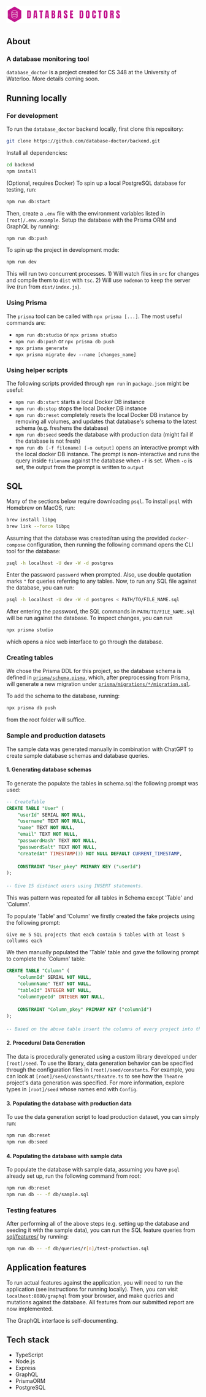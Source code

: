 # <img src='https://github.com/database-doctor/backend/blob/main/database-doctors-logo.png?raw=true' width='300'>

## About

### A database monitoring tool

`database_doctor` is a project created for CS 348 at the University of Waterloo. More details coming soon.

## Running locally

### For development

To run the `database_doctor` backend locally, first clone this repository:

```bash
git clone https://github.com/database-doctor/backend.git
```

Install all dependencies:

```bash
cd backend
npm install
```

(Optional, requires Docker) To spin up a local PostgreSQL database for testing, run:

```bash
npm run db:start
```

Then, create a `.env` file with the environment variables listed in `[root]/.env.example`. Setup the database with the Prisma ORM and GraphQL by running:

```bash
npm run db:push
```

To spin up the project in development mode:

```bash
npm run dev
```

This will run two concurrent processes. 1) Will watch files in `src` for changes and compile them to `dist` with `tsc`. 2) Will use `nodemon` to keep the server live (run from `dist/index.js`).

### Using Prisma

The `prisma` tool can be called with `npx prisma [...]`. The most useful commands are:

- `npm run db:studio` or `npx prisma studio`
- `npm run db:push` or `npx prisma db push`
- `npx prisma generate`
- `npx prisma migrate dev --name [changes_name]`

### Using helper scripts

The following scripts provided through `npm run` in `package.json` might be useful:

- `npm run db:start` starts a local Docker DB instance
- `npm run db:stop` stops the local Docker DB instance
- `npm run db:reset` completely resets the local Docker DB instance by removing all volumes, and updates that database's schema to the latest schema (e.g. freshens the database)
- `npm run db:seed` seeds the database with production data (might fail if the database is not fresh)
- `npm run db [-f filename] [-o output]` opens an interactive prompt with the local docker DB instance. The prompt is non-interactive and runs the query inside `filename` against the database when `-f` is set. When `-o` is set, the output from the prompt is written to `output`

## SQL

Many of the sections below require downloading `psql`. To install `psql` with Homebrew on MacOS, run:

```bash
brew install libpq
brew link --force libpq
```

Assuming that the database was created/ran using the provided `docker-compose` configuration, then running the following command opens the CLI tool for the database:

```bash
psql -h localhost -U dev -W -d postgres
```

Enter the password `password` when prompted. Also, use double quotation marks `"` for queries referring to any tables. Now, to run any SQL file against the database, you can run:

```bash
psql -h localhost -U dev -W -d postgres < PATH/TO/FILE_NAME.sql
```

After entering the password, the SQL commands in `PATH/TO/FILE_NAME.sql` will be run against the database. To inspect changes, you can run

```bash
npx prisma studio
```

which opens a nice web interface to go through the database.

### Creating tables

We chose the Prisma DDL for this project, so the database schema is defined in [`prisma/schema.pisma`](prisma/schema.prisma), which, after preprocessing from Prisma, will generate a new migration under [`prisma/migrations/*/migration.sql`](prisma/migrations).

To add the schema to the database, running:

```bash
npx prisma db push
```

from the root folder will suffice.

### Sample and production datasets

The sample data was generated manually in combination with ChatGPT to create sample database schemas and database queries.

#### 1. Generating database schemas

To generate the populate the tables in schema.sql the following prompt was used:

```sql
-- CreateTable
CREATE TABLE "User" (
    "userId" SERIAL NOT NULL,
    "username" TEXT NOT NULL,
    "name" TEXT NOT NULL,
    "email" TEXT NOT NULL,
    "passwordHash" TEXT NOT NULL,
    "passwordSalt" TEXT NOT NULL,
    "createdAt" TIMESTAMP(3) NOT NULL DEFAULT CURRENT_TIMESTAMP,

    CONSTRAINT "User_pkey" PRIMARY KEY ("userId")
);

-- Give 15 distinct users using INSERT statements.
```

This was pattern was repeated for all tables in Schema except 'Table' and 'Column'.

To populate 'Table' and 'Column' we firstly created the fake projects using the following prompt:

```
Give me 5 SQL projects that each contain 5 tables with at least 5 collumns each
```

We then manually populated the 'Table' table and gave the following prompt to complete the 'Column' table:

```sql
CREATE TABLE "Column" (
    "columnId" SERIAL NOT NULL,
    "columnName" TEXT NOT NULL,
    "tableId" INTEGER NOT NULL,
    "columnTypeId" INTEGER NOT NULL,

    CONSTRAINT "Column_pkey" PRIMARY KEY ("columnId")
);

-- Based on the above table insert the columns of every project into this table
```

#### 2. Procedural Data Generation

The data is procedurally generated using a custom library developed under `[root]/seed`. To use the library, data generation behavior can be specified through the configuration files in `[root]/seed/constants`. For example, you can look at `[root]/seed/constants/theatre.ts` to see how the `Theatre` project's data generation was specified. For more information, explore types in `[root]/seed` whose names end with `Config`.

#### 3. Populating the database with production data

To use the data generation script to load production dataset, you can simply run:

```bash
npm run db:reset
npm run db:seed
```

#### 4. Populating the database with sample data

To populate the database with sample data, assuming you have `psql` already set up, run the following command from root:

```bash
npm run db:reset
npm run db -- -f db/sample.sql
```

### Testing features

After performing all of the above steps (e.g. setting up the database and seeding it with the sample data), you can run the SQL feature queries from [sql/features/](sql/features/) by running:

```bash
npm run db -- -f db/queries/r[n]/test-production.sql
```

## Application features

To run actual features against the application, you will need to run the application (see instructions for running locally). Then, you can visit `localhost:8080/graphql` from your browser, and make queries and mutations against the database. All features from our submitted report are now implemented.

The GraphQL interface is self-documenting.

## Tech stack

- TypeScript
- Node.js
- Express
- GraphQL
- PrismaORM
- PostgreSQL
